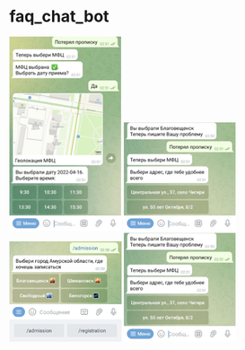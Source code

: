 # faq_chat_bot

<img src="./image/4.png" alt="drawing" width="200"/>
<img src="./image/1.png" alt="drawing" width="200"/>
<img src="./image/2.png" alt="drawing" width="200"/>
<img src="./image/3.png" alt="drawing" width="200"/>
